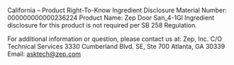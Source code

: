  
 
 
California – Product Right-To-Know Ingredient Disclosure 
Material Number: 000000000000236224 
Product Name: Zep Door San_4-1Gl 
Ingredient disclosure for this product is not required per SB 258 Regulation. 
 
For additional information or question, please contact us at: 
Zep, Inc. 
C/O Technical Services 
3330 Cumberland Blvd. SE, Ste 700 
Atlanta, GA 30339 
Email: asktech@zep.com 
 
 
 
 
